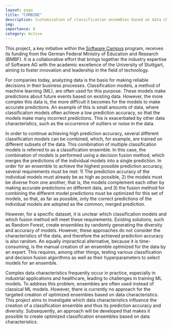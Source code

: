 ```yaml
---
layout: page
title: "COMBINE"
description: Customization of classification ensembles based on data characteristics
img:
importance: 8
category: Active
---
```

This project, a key initiative within the [Software Campus](https://softwarecampus.de/) program, receives its funding from the German Federal Ministry of Education and Research (BMBF). It is a collaborative effort that brings together the industry expertise of Software AG with the academic excellence of the University of Stuttgart, aiming to foster innovation and leadership in the field of technology.

For companies today, analyzing data is the basis for making reliable decisions in their business processes. Classification models, a method of machine learning (ML), are often used for this purpose. These models make predictions about future events based on existing data. However, the more complex this data is, the more difficult it becomes for the models to make accurate predictions. An example of this is small amounts of data, where classification models often achieve a low prediction accuracy, so that the models make many incorrect predictions. This is exacerbated by other data characteristics, such as the occurrence of outliers or noise in the data.

In order to continue achieving high prediction accuracy, several different classification models can be combined, which, for example, are trained on different subsets of the data. This combination of multiple classification models is referred to as a classification ensemble. In this case, the combination of models is performed using a decision fusion method, which merges the predictions of the individual models into a single prediction. In order for an ensemble to achieve the highest possible prediction accuracy, several requirements must be met: 1) The prediction accuracy of the individual models must already be as high as possible, 2) the models must be diverse from one another, that is, the models complement each other by making accurate predictions on different data, and 3) the fusion method for combining the different model predictions must be optimized for this set of models, so that, as far as possible, only the correct predictions of the individual models are adopted as the common, merged prediction.

However, for a specific dataset, it is unclear which classification models and which fusion method will meet these requirements. Existing solutions, such as Random Forest, create ensembles by randomly generating the diversity and accuracy of models. However, these approaches do not consider the characteristics of the data, and therefore the achieved prediction accuracy is also random. An equally impractical alternative, because it is time-consuming, is the manual creation of an ensemble optimized for the data by an expert. This requires, among other things, testing various classification and decision fusion algorithms as well as their hyperparameters to select models for an ensemble.

Complex data characteristics frequently occur in practice, especially in industrial applications and healthcare, leading to challenges in training ML models. To address this problem, ensembles are often used instead of classical ML models. However, there is currently no approach for the targeted creation of optimized ensembles based on data characteristics. This project aims to investigate which data characteristics influence the creation of a classification ensemble and thus its prediction accuracy and diversity. Subsequently, an approach will be developed that makes it possible to create optimized classification ensembles based on data characteristics.